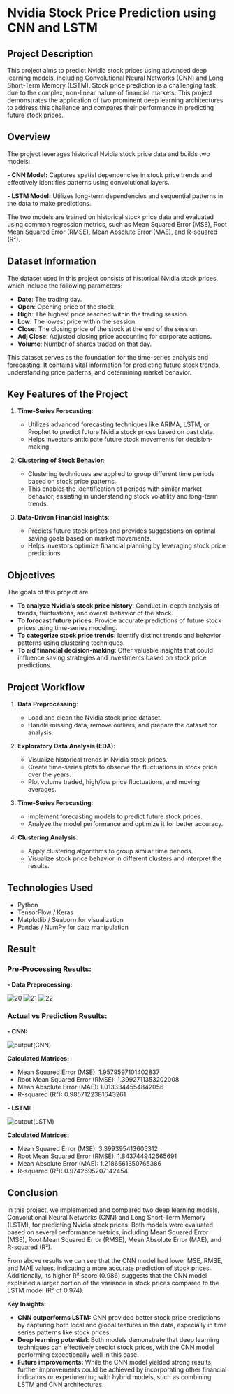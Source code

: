 
# Nvidia Stock Price Prediction using CNN and LSTM

## Project Description

This project aims to predict Nvidia stock prices using advanced deep learning models, including Convolutional Neural Networks (CNN) and Long Short-Term Memory (LSTM). Stock price prediction is a challenging task due to the complex, non-linear nature of financial markets. This project demonstrates the application of two prominent deep learning architectures to address this challenge and compares their performance in predicting future stock prices.

## Overview
The project leverages historical Nvidia stock price data and builds two models:

**- CNN Model:**  Captures spatial dependencies in stock price trends and effectively identifies patterns using convolutional layers.

**- LSTM Model:** Utilizes long-term dependencies and sequential patterns in the data to make predictions.
  
The two models are trained on historical stock price data and evaluated using common regression metrics, such as Mean Squared Error (MSE), Root Mean Squared Error (RMSE), Mean Absolute Error (MAE), and R-squared (R²).

## Dataset Information

The dataset used in this project consists of historical Nvidia stock prices, which include the following parameters:

- **Date**: The trading day.
- **Open**: Opening price of the stock.
- **High**: The highest price reached within the trading session.
- **Low**: The lowest price within the session.
- **Close**: The closing price of the stock at the end of the session.
- **Adj Close**: Adjusted closing price accounting for corporate actions.
- **Volume**: Number of shares traded on that day.

This dataset serves as the foundation for the time-series analysis and forecasting. It contains vital information for predicting future stock trends, understanding price patterns, and determining market behavior.

## Key Features of the Project

1. **Time-Series Forecasting**:
   - Utilizes advanced forecasting techniques like ARIMA, LSTM, or Prophet to predict future Nvidia stock prices based on past data.
   - Helps investors anticipate future stock movements for decision-making.

2. **Clustering of Stock Behavior**:
   - Clustering techniques are applied to group different time periods based on stock price patterns.
   - This enables the identification of periods with similar market behavior, assisting in understanding stock volatility and long-term trends.

3. **Data-Driven Financial Insights**:
   - Predicts future stock prices and provides suggestions on optimal saving goals based on market movements.
   - Helps investors optimize financial planning by leveraging stock price predictions.

## Objectives

The goals of this project are:

- **To analyze Nvidia’s stock price history**: Conduct in-depth analysis of trends, fluctuations, and overall behavior of the stock.
- **To forecast future prices**: Provide accurate predictions of future stock prices using time-series modeling.
- **To categorize stock price trends**: Identify distinct trends and behavior patterns using clustering techniques.
- **To aid financial decision-making**: Offer valuable insights that could influence saving strategies and investments based on stock price predictions.

## Project Workflow

1. **Data Preprocessing**:
   - Load and clean the Nvidia stock price dataset.
   - Handle missing data, remove outliers, and prepare the dataset for analysis.

2. **Exploratory Data Analysis (EDA)**:
   - Visualize historical trends in Nvidia stock prices.
   - Create time-series plots to observe the fluctuations in stock price over the years.
   - Plot volume traded, high/low price fluctuations, and moving averages.

3. **Time-Series Forecasting**:
   - Implement forecasting models to predict future stock prices.
   - Analyze the model performance and optimize it for better accuracy.

4. **Clustering Analysis**:
   - Apply clustering algorithms to group similar time periods.
   - Visualize stock price behavior in different clusters and interpret the results.
  
## Technologies Used

- Python
- TensorFlow / Keras
- Matplotlib / Seaborn for visualization
- Pandas / NumPy for data manipulation

## Result

### Pre-Processing Results:

**- Data Preprocessing:**

![20](https://github.com/user-attachments/assets/02889127-441a-4df0-a5e5-743f7086ef90)
![21](https://github.com/user-attachments/assets/cc848bd1-0c60-45ca-bd0a-cd1f27190a3d)
![22](https://github.com/user-attachments/assets/1c04433e-53c8-4d2a-af59-2ffb6a552ee7)

### Actual vs Prediction Results:

**- CNN:**

![output(CNN)](https://github.com/user-attachments/assets/53c45eb3-b5ed-4611-ba25-615a11a85724)

**Calculated Matrices:**

- Mean Squared Error (MSE): 1.9579597101402837
- Root Mean Squared Error (RMSE): 1.3992711353202008
- Mean Absolute Error (MAE): 1.0133344554842056
- R-squared (R²): 0.9857122381643261

**- LSTM:**

![output(LSTM)](https://github.com/user-attachments/assets/6f3287ac-1698-4eda-a697-d01d92e9d010)

**Calculated Matrices:**

- Mean Squared Error (MSE): 3.399395413605312
- Root Mean Squared Error (RMSE): 1.843744942665691
- Mean Absolute Error (MAE): 1.2186561350765386
- R-squared (R²): 0.9742695207142454

## Conclusion

In this project, we implemented and compared two deep learning models, Convolutional Neural Networks (CNN) and Long Short-Term Memory (LSTM), for predicting Nvidia stock prices. Both models were evaluated based on several performance metrics, including Mean Squared Error (MSE), Root Mean Squared Error (RMSE), Mean Absolute Error (MAE), and R-squared (R²).

From above results we can see that the CNN model had lower MSE, RMSE, and MAE values, indicating a more accurate prediction of stock prices. Additionally, its higher R² score (0.986) suggests that the CNN model explained a larger portion of the variance in stock prices compared to the LSTM model (R² of 0.974).

**Key Insights:**

- **CNN outperforms LSTM:** CNN provided better stock price predictions by capturing both local and global features in the data, especially in time series patterns like stock prices.
- **Deep learning potential:** Both models demonstrate that deep learning techniques can effectively predict stock prices, with the CNN model performing exceptionally well in this case.
- **Future improvements:** While the CNN model yielded strong results, further improvements could be achieved by incorporating other financial indicators or experimenting with hybrid models, such as combining LSTM and CNN architectures.
